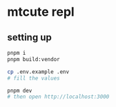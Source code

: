 # mtcute repl

## setting up

```bash
pnpm i
pnpm build:vendor

cp .env.example .env
# fill the values

pnpm dev
# then open http://localhost:3000
```
